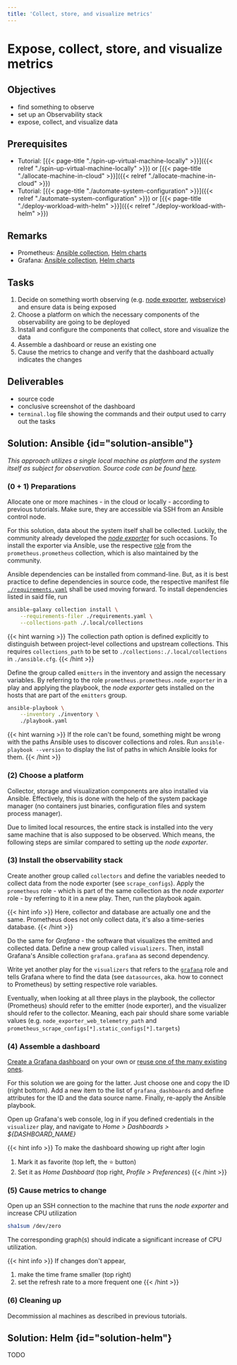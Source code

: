```yaml
---
title: 'Collect, store, and visualize metrics'
---
```



Expose, collect, store, and visualize metrics
=============================================


## Objectives

* find something to observe
* set up an Observability stack
* expose, collect, and visualize data


## Prerequisites

* Tutorial: [{{< page-title "./spin-up-virtual-machine-locally" >}}]({{< relref "./spin-up-virtual-machine-locally" >}})
  or [{{< page-title "./allocate-machine-in-cloud" >}}]({{< relref "./allocate-machine-in-cloud" >}})
* Tutorial: [{{< page-title "./automate-system-configuration" >}}]({{< relref "./automate-system-configuration" >}})
  or [{{< page-title "./deploy-workload-with-helm" >}}]({{< relref "./deploy-workload-with-helm" >}})


## Remarks

* Prometheus: [Ansible collection](https://github.com/prometheus-community/ansible), [Helm charts](https://github.com/prometheus-community/helm-charts)
* Grafana: [Ansible collection](https://github.com/grafana/grafana-ansible-collection), [Helm charts](https://github.com/grafana/helm-charts)


## Tasks

1. Decide on something worth observing (e.g. [node exporter](https://prometheus.io/docs/guides/node-exporter/), 
   [webservice](https://gitlab.bht-berlin.de/fb6-wp11-devops/webservice/-/blob/cfc9395fc82f552e470682eb88ced6b45c5ed5e6/routing/routes.go#L100-L127))
   and ensure data is being exposed
2. Choose a platform on which the necessary components of the observability are going to be deployed
3. Install and configure the components that collect, store and visualize the data
4. Assemble a dashboard or reuse an existing one
5. Cause the metrics to change and verify that the dashboard actually indicates the changes   


## Deliverables

* source code
* conclusive screenshot of the dashboard
* `terminal.log` file showing the commands and their output used to carry out the tasks


## Solution: Ansible {id="solution-ansible"}

*This approach utilizes a single local machine as platform and the system itself as subject for observation.
Source code can be found
[here](https://github.com/lucendio/lecture-devops-code/tree/master/tutorials/collect-and-visualize-metrics).*


### (0 + 1) Preparations

Allocate one or more machines - in the cloud or locally - according to previous tutorials. Make sure, they are
accessible via SSH from an Ansible control node.

For this solution, data about the system itself shall be collected. Luckily, the community already developed the
[*node exporter*](https://github.com/prometheus/node_exporter) for such occasions. To install the exporter via
Ansible, use the respective [role](https://prometheus-community.github.io/ansible/branch/main/node_exporter_role.html)
from the `prometheus.prometheus` collection, which is also maintained by the community.

Ansible dependencies can be installed from command-line. But, as it is best practice to define dependencies in
source code, the respective manifest file 
[`./requirements.yaml`](https://docs.ansible.com/ansible/latest/collections_guide/collections_installing.html#install-multiple-collections-with-a-requirements-file)
shall be used moving forward.
To install dependencies listed in said file, run

```bash
ansible-galaxy collection install \
    --requirements-filer ./requirements.yaml \
    --collections-path ./.local/collections
``` 

{{< hint warning >}}
The collection path option is defined explicitly to distinguish between project-level collections and upstream
collections. This requires  `collections_path` to be set to `./collections:./.local/collections` in
`./ansible.cfg`.
{{< /hint >}}

Define the group called `emitters` in the inventory and assign the necessary variables. By referring to the role
`prometheus.prometheus.node_exporter` in a play and applying the playbook, the *node exporter* gets installed on
the hosts that are part of the `emitters` group.

```bash
ansible-playbook \
    --inventory ./inventory \
    ./playbook.yaml
```

{{< hint warning >}}
If the role can't be found, something might be wrong with the paths Ansible uses to discover collections and
roles. Run `ansible-playbook --version` to display the list of paths in which Ansible looks for them.
{{< /hint >}}


### (2) Choose a platform

Collector, storage and visualization components are also installed via Ansible. Effectively, this is done
with the help of the system package manager (no containers just binaries, configuration files and system
process manager).

Due to limited local resources, the entire stack is installed into the very same machine that is also
supposed to be observed. Which means, the following steps are similar compared to setting up the
*node exporter*. 


### (3) Install the observability stack

Create another group called `collectors` and define the variables needed to collect data from the node
exporter (see `scrape_configs`). Apply the `prometheus` role - which is part of the same collection
as the *node exporter* role - by referring to it in a new play. Then, run the playbook again.

{{< hint info >}}
Here, collector and database are actually one and the same. Prometheus does not only collect data, it's
also a time-series database.
{{< /hint >}}

Do the same for *Grafana* - the software that visualizes the emitted and collected data. Define a new group
called `visualizers`. Then, install Grafana's Ansible collection `grafana.grafana` as second dependency.  

Write yet another play for the `visualizers` that refers to the
[`grafana`](https://github.com/grafana/grafana-ansible-collection/tree/main/roles/grafana) role and tells
Grafana where to find the data (see `datasources`, aka. how to connect to Prometheus) by setting respective
role variables. 

Eventually, when looking at all three plays in the playbook, the collector (Prometheus) should refer to
the emitter (node exporter), and the visualizer should refer to the collector. Meaning, each pair should
share some variable values (e.g. `node_exporter_web_telemetry_path` and 
`prometheus_scrape_configs[*].static_configs[*].targets`)


### (4) Assemble a dashboard

[Create a Grafana dashboard](https://grafana.com/docs/grafana/latest/dashboards/build-dashboards/create-dashboard/)
on your own or [reuse one of the many existing ones](https://grafana.com/grafana/dashboards/?search=node+exporter).

For this solution we are going for the latter. Just choose one and copy the ID (right bottom). Add a new item
to the list of `grafana_dashboards` and define attributes for the ID and the data source name. Finally, re-apply
the Ansible playbook.

Open up Grafana's web console, log in if you defined credentials in the `visualizer` play, and navigate to
*Home > Dashboards > ${DASHBOARD_NAME}*

{{< hint info >}}
To make the dashboard showing up right after login

1. Mark it as favorite (top left, the ⭐ button)
2. Set it as *Home Dashboard* (top right, *Profile > Preferences*)
{{< /hint >}}


### (5) Cause metrics to change

Open up an SSH connection to the machine that runs the *node exporter* and increase CPU utilization

```bash
sha1sum /dev/zero
```

The corresponding graph(s) should indicate a significant increase of CPU utilization.

{{< hint info >}}
If changes don't appear,

1. make the time frame smaller (top right)
2. set the refresh rate to a more frequent one
{{< /hint >}}


### (6) Cleaning up

Decommission al machines as described in previous tutorials.


## Solution: Helm {id="solution-helm"}

TODO




